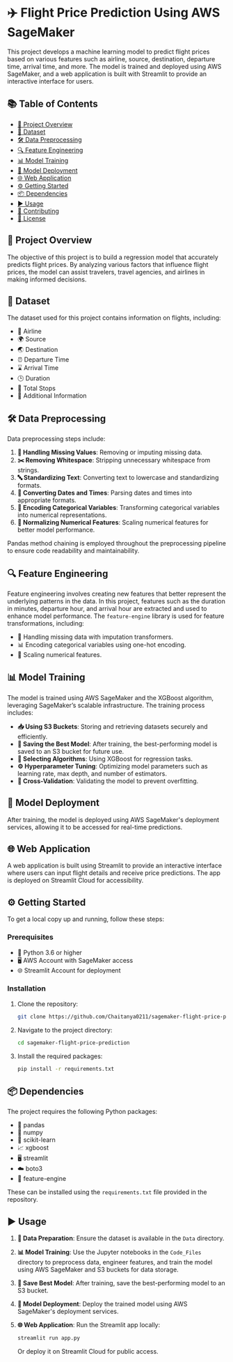 # ✈️ Flight Price Prediction Using AWS SageMaker

This project develops a machine learning model to predict flight prices based on various features such as airline, source, destination, departure time, arrival time, and more. The model is trained and deployed using AWS SageMaker, and a web application is built with Streamlit to provide an interactive interface for users.

## 📚 Table of Contents

- [📌 Project Overview](#project-overview)
- [📂 Dataset](#dataset)
- [🛠️ Data Preprocessing](#data-preprocessing)
- [🔍 Feature Engineering](#feature-engineering)
- [📊 Model Training](#model-training)
- [🚀 Model Deployment](#model-deployment)
- [🌐 Web Application](#web-application)
- [⚙️ Getting Started](#getting-started)
- [📦 Dependencies](#dependencies)
- [▶️ Usage](#usage)
- [🤝 Contributing](#contributing)
- [📜 License](#license)

## 📌 Project Overview

The objective of this project is to build a regression model that accurately predicts flight prices. By analyzing various factors that influence flight prices, the model can assist travelers, travel agencies, and airlines in making informed decisions.

## 📂 Dataset

The dataset used for this project contains information on flights, including:

- 🛫 Airline
- 🌍 Source
- 🌏 Destination
- ⏰ Departure Time
- ⌛ Arrival Time
- 🕒 Duration
- 🔄 Total Stops
- 📜 Additional Information

## 🛠️ Data Preprocessing

Data preprocessing steps include:

1. **🧹 Handling Missing Values**: Removing or imputing missing data.
2. **✂️ Removing Whitespace**: Stripping unnecessary whitespace from strings.
3. **🔤 Standardizing Text**: Converting text to lowercase and standardizing formats.
4. **📅 Converting Dates and Times**: Parsing dates and times into appropriate formats.
5. **🔢 Encoding Categorical Variables**: Transforming categorical variables into numerical representations.
6. **📏 Normalizing Numerical Features**: Scaling numerical features for better model performance.

Pandas method chaining is employed throughout the preprocessing pipeline to ensure code readability and maintainability.

## 🔍 Feature Engineering

Feature engineering involves creating new features that better represent the underlying patterns in the data. In this project, features such as the duration in minutes, departure hour, and arrival hour are extracted and used to enhance model performance. The `feature-engine` library is used for feature transformations, including:

- 🧩 Handling missing data with imputation transformers.
- 📊 Encoding categorical variables using one-hot encoding.
- 📏 Scaling numerical features.

## 📊 Model Training

The model is trained using AWS SageMaker and the XGBoost algorithm, leveraging SageMaker’s scalable infrastructure. The training process includes:

- **📥 Using S3 Buckets**: Storing and retrieving datasets securely and efficiently.
- **💾 Saving the Best Model**: After training, the best-performing model is saved to an S3 bucket for future use.
- **🤖 Selecting Algorithms**: Using XGBoost for regression tasks.
- **⚙️ Hyperparameter Tuning**: Optimizing model parameters such as learning rate, max depth, and number of estimators.
- **🔄 Cross-Validation**: Validating the model to prevent overfitting.

## 🚀 Model Deployment

After training, the model is deployed using AWS SageMaker's deployment services, allowing it to be accessed for real-time predictions.

## 🌐 Web Application

A web application is built using Streamlit to provide an interactive interface where users can input flight details and receive price predictions. The app is deployed on Streamlit Cloud for accessibility.

## ⚙️ Getting Started

To get a local copy up and running, follow these steps:

### Prerequisites

- 🐍 Python 3.6 or higher
- 🖥️ AWS Account with SageMaker access
- 🌐 Streamlit Account for deployment

### Installation

1. Clone the repository:

   ```bash
   git clone https://github.com/Chaitanya0211/sagemaker-flight-price-prediction.git
   ```

2. Navigate to the project directory:

   ```bash
   cd sagemaker-flight-price-prediction
   ```

3. Install the required packages:

   ```bash
   pip install -r requirements.txt
   ```

## 📦 Dependencies

The project requires the following Python packages:

- 🐼 pandas
- 🔢 numpy
- 🧠 scikit-learn
- 📈 xgboost
- 🖥️ streamlit
- ☁️ boto3
- 🔧 feature-engine

These can be installed using the `requirements.txt` file provided in the repository.

## ▶️ Usage

1. **📂 Data Preparation**: Ensure the dataset is available in the `Data` directory.
2. **📊 Model Training**: Use the Jupyter notebooks in the `Code_Files` directory to preprocess data, engineer features, and train the model using AWS SageMaker and S3 buckets for data storage.
3. **💾 Save Best Model**: After training, save the best-performing model to an S3 bucket.
4. **🚀 Model Deployment**: Deploy the trained model using AWS SageMaker's deployment services.
5. **🌐 Web Application**: Run the Streamlit app locally:

   ```bash
   streamlit run app.py
   ```

   Or deploy it on Streamlit Cloud for public access.


